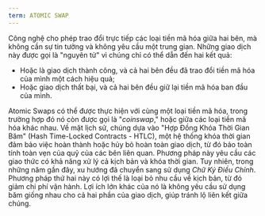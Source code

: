 ```yaml
---
term: ATOMIC SWAP
---
```


Công nghệ cho phép trao đổi trực tiếp các loại tiền mã hóa giữa hai bên, mà không cần sự tin tưởng và không yêu cầu một trung gian. Những giao dịch này được gọi là "nguyên tử" vì chúng chỉ có thể dẫn đến hai kết quả:
* Hoặc là giao dịch thành công, và cả hai bên đều đã trao đổi tiền mã hóa của mình một cách hiệu quả;
* Hoặc giao dịch thất bại, và cả hai bên đều giữ lại tiền mã hóa ban đầu của mình.

Atomic Swaps có thể được thực hiện với cùng một loại tiền mã hóa, trong trường hợp đó nó còn được gọi là "*coinswap*," hoặc giữa các loại tiền mã hóa khác nhau. Về mặt lịch sử, chúng dựa vào "Hợp Đồng Khóa Thời Gian Băm" (Hash Time-Locked Contracts - HTLC), một hệ thống khóa thời gian đảm bảo việc hoàn thành hoặc hủy bỏ hoàn toàn giao dịch, từ đó bảo toàn tính toàn vẹn của quỹ của các bên liên quan. Phương pháp này yêu cầu các giao thức có khả năng xử lý cả kịch bản và khóa thời gian. Tuy nhiên, trong những năm gần đây, xu hướng đã chuyển sang sử dụng *Chữ Ký Điều Chỉnh*. Phương pháp thứ hai này có lợi thế là loại bỏ nhu cầu về kịch bản, từ đó giảm chi phí vận hành. Lợi ích lớn khác của nó là không yêu cầu sử dụng băm giống nhau cho cả hai phần của giao dịch, giúp tránh lộ liên kết giữa chúng.